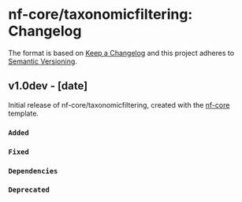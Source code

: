 # nf-core/taxonomicfiltering: Changelog

The format is based on [Keep a Changelog](https://keepachangelog.com/en/1.0.0/)
and this project adheres to [Semantic Versioning](https://semver.org/spec/v2.0.0.html).

## v1.0dev - [date]

Initial release of nf-core/taxonomicfiltering, created with the [nf-core](https://nf-co.re/) template.

### `Added`

### `Fixed`

### `Dependencies`

### `Deprecated`
